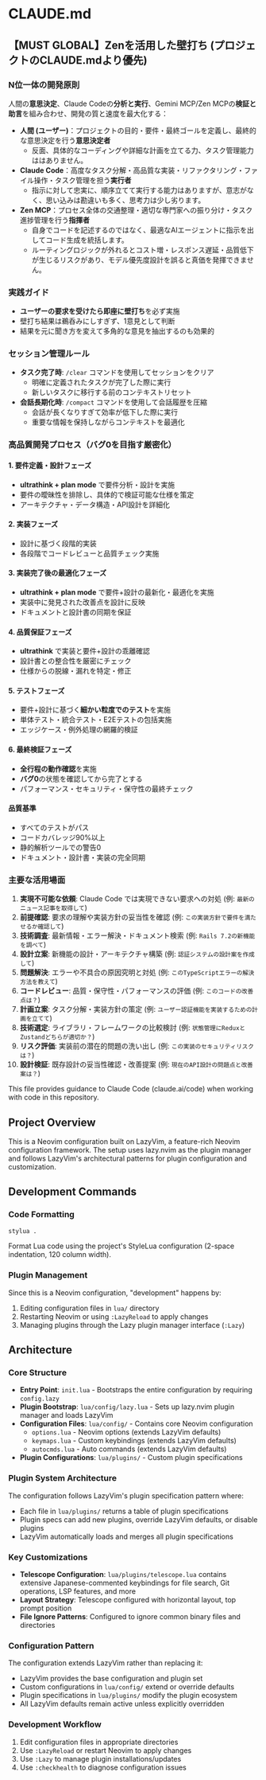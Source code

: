 # CLAUDE.md

## 【MUST GLOBAL】Zenを活用した壁打ち (プロジェクトのCLAUDE.mdより優先)

### N位一体の開発原則
人間の**意思決定**、Claude Codeの**分析と実行**、Gemini MCP/Zen MCPの**検証と助言**を組み合わせ、開発の質と速度を最大化する：
- **人間 (ユーザー)**：プロジェクトの目的・要件・最終ゴールを定義し、最終的な意思決定を行う**意思決定者**
  - 反面、具体的なコーディングや詳細な計画を立てる力、タスク管理能力ははありません。
- **Claude Code**：高度なタスク分解・高品質な実装・リファクタリング・ファイル操作・タスク管理を担う**実行者**
  - 指示に対して忠実に、順序立てて実行する能力はありますが、意志がなく、思い込みは勘違いも多く、思考力は少し劣ります。
- **Zen MCP**：プロセス全体の交通整理・適切な専門家への振り分け・タスク進捗管理を行う**指揮者**
  - 自身でコードを記述するのではなく、最適なAIエージェントに指示を出してコード生成を統括します。
  - ルーティングロジックが外れるとコスト増・レスポンス遅延・品質低下が生じるリスクがあり、モデル優先度設計を誤ると真価を発揮できません。

### 実践ガイド
- **ユーザーの要求を受けたら即座に壁打ち**を必ず実施
- 壁打ち結果は鵜呑みにしすぎず、1意見として判断
- 結果を元に聞き方を変えて多角的な意見を抽出するのも効果的

### セッション管理ルール
- **タスク完了時**: `/clear` コマンドを使用してセッションをクリア
  - 明確に定義されたタスクが完了した際に実行
  - 新しいタスクに移行する前のコンテキストリセット
- **会話長期化時**: `/compact` コマンドを使用して会話履歴を圧縮
  - 会話が長くなりすぎて効率が低下した際に実行
  - 重要な情報を保持しながらコンテキストを最適化

### 高品質開発プロセス（バグ0を目指す厳密化）

#### 1. 要件定義・設計フェーズ
- **ultrathink + plan mode** で要件分析・設計を実施
- 要件の曖昧性を排除し、具体的で検証可能な仕様を策定
- アーキテクチャ・データ構造・API設計を詳細化

#### 2. 実装フェーズ
- 設計に基づく段階的実装
- 各段階でコードレビューと品質チェック実施

#### 3. 実装完了後の最適化フェーズ
- **ultrathink + plan mode** で要件+設計の最新化・最適化を実施
- 実装中に発見された改善点を設計に反映
- ドキュメントと設計書の同期を保証

#### 4. 品質保証フェーズ
- **ultrathink** で実装と要件+設計の乖離確認
- 設計書との整合性を厳密にチェック
- 仕様からの脱線・漏れを特定・修正

#### 5. テストフェーズ
- 要件+設計に基づく**細かい粒度でのテスト**を実施
- 単体テスト・統合テスト・E2Eテストの包括実施
- エッジケース・例外処理の網羅的検証

#### 6. 最終検証フェーズ
- **全行程の動作確認**を実施
- **バグ0**の状態を確認してから完了とする
- パフォーマンス・セキュリティ・保守性の最終チェック

#### 品質基準
- すべてのテストがパス
- コードカバレッジ90%以上
- 静的解析ツールでの警告0
- ドキュメント・設計書・実装の完全同期

### 主要な活用場面
1. **実現不可能な依頼**: Claude Code では実現できない要求への対処 (例: `最新のニュース記事を取得して`)
2. **前提確認**: 要求の理解や実装方針の妥当性を確認 (例: `この実装方針で要件を満たせるか確認して`)
3. **技術調査**: 最新情報・エラー解決・ドキュメント検索 (例: `Rails 7.2の新機能を調べて`)
4. **設計立案**: 新機能の設計・アーキテクチャ構築 (例: `認証システムの設計案を作成して`)
5. **問題解決**: エラーや不具合の原因究明と対処 (例: `このTypeScriptエラーの解決方法を教えて`)
6. **コードレビュー**: 品質・保守性・パフォーマンスの評価 (例: `このコードの改善点は？`)
7. **計画立案**: タスク分解・実装方針の策定 (例: `ユーザー認証機能を実装するための計画を立てて`)
8. **技術選定**: ライブラリ・フレームワークの比較検討 (例: `状態管理にReduxとZustandどちらが適切か？`)
9. **リスク評価**: 実装前の潜在的問題の洗い出し (例: `この実装のセキュリティリスクは？`)
10. **設計検証**: 既存設計の妥当性確認・改善提案 (例: `現在のAPI設計の問題点と改善案は？`)

This file provides guidance to Claude Code (claude.ai/code) when working with code in this repository.

## Project Overview

This is a Neovim configuration built on LazyVim, a feature-rich Neovim configuration framework. The setup uses lazy.nvim as the plugin manager and follows LazyVim's architectural patterns for plugin configuration and customization.

## Development Commands

### Code Formatting
```bash
stylua .
```
Format Lua code using the project's StyleLua configuration (2-space indentation, 120 column width).

### Plugin Management
Since this is a Neovim configuration, "development" happens by:
1. Editing configuration files in `lua/` directory
2. Restarting Neovim or using `:LazyReload` to apply changes
3. Managing plugins through the Lazy plugin manager interface (`:Lazy`)

## Architecture

### Core Structure
- **Entry Point**: `init.lua` - Bootstraps the entire configuration by requiring `config.lazy`
- **Plugin Bootstrap**: `lua/config/lazy.lua` - Sets up lazy.nvim plugin manager and loads LazyVim
- **Configuration Files**: `lua/config/` - Contains core Neovim configuration
  - `options.lua` - Neovim options (extends LazyVim defaults)
  - `keymaps.lua` - Custom keybindings (extends LazyVim defaults)  
  - `autocmds.lua` - Auto commands (extends LazyVim defaults)
- **Plugin Configurations**: `lua/plugins/` - Custom plugin specifications

### Plugin System Architecture
The configuration follows LazyVim's plugin specification pattern where:
- Each file in `lua/plugins/` returns a table of plugin specifications
- Plugin specs can add new plugins, override LazyVim defaults, or disable plugins
- LazyVim automatically loads and merges all plugin specifications

### Key Customizations
- **Telescope Configuration**: `lua/plugins/telescope.lua` contains extensive Japanese-commented keybindings for file search, Git operations, LSP features, and more
- **Layout Strategy**: Telescope configured with horizontal layout, top prompt position
- **File Ignore Patterns**: Configured to ignore common binary files and directories

### Configuration Pattern
The configuration extends LazyVim rather than replacing it:
- LazyVim provides the base configuration and plugin set
- Custom configurations in `lua/config/` extend or override defaults
- Plugin specifications in `lua/plugins/` modify the plugin ecosystem
- All LazyVim defaults remain active unless explicitly overridden

### Development Workflow
1. Edit configuration files in appropriate directories
2. Use `:LazyReload` or restart Neovim to apply changes
3. Use `:Lazy` to manage plugin installations/updates
4. Use `:checkhealth` to diagnose configuration issues
